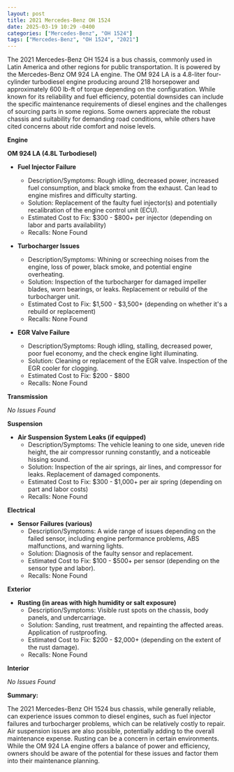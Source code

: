 ```yaml
---
layout: post
title: 2021 Mercedes-Benz OH 1524
date: 2025-03-19 10:29 -0400
categories: ["Mercedes-Benz", "OH 1524"]
tags: ["Mercedes-Benz", "OH 1524", "2021"]
---
```

The 2021 Mercedes-Benz OH 1524 is a bus chassis, commonly used in Latin America and other regions for public transportation. It is powered by the Mercedes-Benz OM 924 LA engine. The OM 924 LA is a 4.8-liter four-cylinder turbodiesel engine producing around 218 horsepower and approximately 600 lb-ft of torque depending on the configuration. While known for its reliability and fuel efficiency, potential downsides can include the specific maintenance requirements of diesel engines and the challenges of sourcing parts in some regions. Some owners appreciate the robust chassis and suitability for demanding road conditions, while others have cited concerns about ride comfort and noise levels.

**Engine**

**OM 924 LA (4.8L Turbodiesel)**

*   **Fuel Injector Failure**
    *   Description/Symptoms: Rough idling, decreased power, increased fuel consumption, and black smoke from the exhaust. Can lead to engine misfires and difficulty starting.
    *   Solution: Replacement of the faulty fuel injector(s) and potentially recalibration of the engine control unit (ECU).
    *   Estimated Cost to Fix: $300 - $800+ per injector (depending on labor and parts availability)
    *   Recalls: None Found

*   **Turbocharger Issues**
    *   Description/Symptoms: Whining or screeching noises from the engine, loss of power, black smoke, and potential engine overheating.
    *   Solution: Inspection of the turbocharger for damaged impeller blades, worn bearings, or leaks. Replacement or rebuild of the turbocharger unit.
    *   Estimated Cost to Fix: $1,500 - $3,500+ (depending on whether it's a rebuild or replacement)
    *   Recalls: None Found

*   **EGR Valve Failure**
    *   Description/Symptoms: Rough idling, stalling, decreased power, poor fuel economy, and the check engine light illuminating.
    *   Solution: Cleaning or replacement of the EGR valve. Inspection of the EGR cooler for clogging.
    *   Estimated Cost to Fix: $200 - $800
    *   Recalls: None Found

**Transmission**

*No Issues Found*

**Suspension**

*   **Air Suspension System Leaks (if equipped)**
    *   Description/Symptoms: The vehicle leaning to one side, uneven ride height, the air compressor running constantly, and a noticeable hissing sound.
    *   Solution: Inspection of the air springs, air lines, and compressor for leaks. Replacement of damaged components.
    *   Estimated Cost to Fix: $300 - $1,000+ per air spring (depending on part and labor costs)
    *   Recalls: None Found

**Electrical**

*   **Sensor Failures (various)**
    *   Description/Symptoms: A wide range of issues depending on the failed sensor, including engine performance problems, ABS malfunctions, and warning lights.
    *   Solution: Diagnosis of the faulty sensor and replacement.
    *   Estimated Cost to Fix: $100 - $500+ per sensor (depending on the sensor type and labor).
    *   Recalls: None Found

**Exterior**

*   **Rusting (in areas with high humidity or salt exposure)**
    *   Description/Symptoms: Visible rust spots on the chassis, body panels, and undercarriage.
    *   Solution: Sanding, rust treatment, and repainting the affected areas. Application of rustproofing.
    *   Estimated Cost to Fix: $200 - $2,000+ (depending on the extent of the rust damage).
    *   Recalls: None Found

**Interior**

*No Issues Found*

**Summary:**

The 2021 Mercedes-Benz OH 1524 bus chassis, while generally reliable, can experience issues common to diesel engines, such as fuel injector failures and turbocharger problems, which can be relatively costly to repair. Air suspension issues are also possible, potentially adding to the overall maintenance expense. Rusting can be a concern in certain environments. While the OM 924 LA engine offers a balance of power and efficiency, owners should be aware of the potential for these issues and factor them into their maintenance planning.

